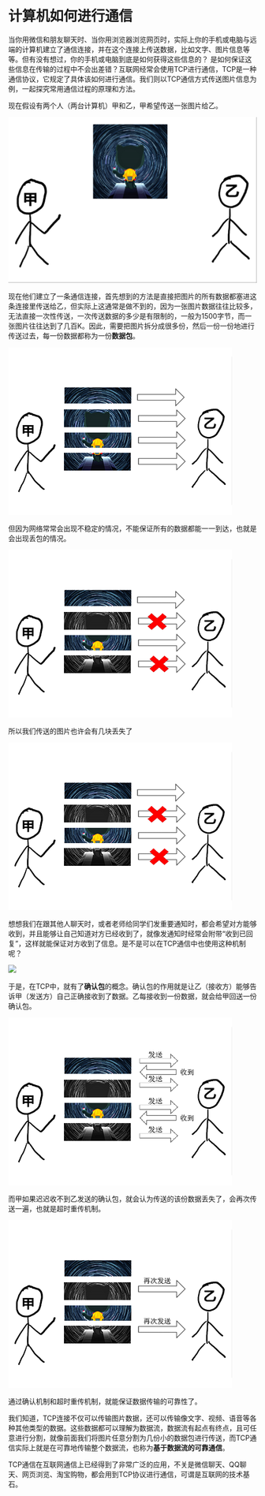 # 计算机如何进行通信
当你用微信和朋友聊天时、当你用浏览器浏览网页时，实际上你的手机或电脑与远端的计算机建立了通信连接，并在这个连接上传送数据，比如文字、图片信息等等。但有没有想过，你的手机或电脑到底是如何获得这些信息的？ 是如何保证这些信息在传输的过程中不会出差错？互联网经常会使用TCP进行通信，TCP是一种通信协议，它规定了具体该如何进行通信。我们则以TCP通信方式传送图片信息为例，一起探究常用通信过程的原理和方法。



现在假设有两个人（两台计算机）甲和乙，甲希望传送一张图片给乙。



![](https://github.com/CreatorParadise/CTLab/raw/master/pic/CT1/p1.png)

现在他们建立了一条通信连接，首先想到的方法是直接把图片的所有数据都塞进这条连接里传送给乙，但实际上这通常是做不到的，因为一张图片数据往往比较多，无法直接一次性传送，一次传送数据的多少是有限制的，一般为1500字节，而一张图片往往达到了几百K。因此，需要把图片拆分成很多份，然后一份一份地进行传送过去，每一份数据都称为一份**数据包**。

![](https://github.com/CreatorParadise/CTLab/raw/master/pic/CT1/p2.png)

但因为网络常常会出现不稳定的情况，不能保证所有的数据都能一一到达，也就是会出现丢包的情况。

![一种典型的丢包情形](https://github.com/CreatorParadise/CTLab/raw/master/pic/CT1/p3.png)

所以我们传送的图片也许会有几块丢失了

![](https://github.com/CreatorParadise/CTLab/raw/master/pic/CT1/p3.png)

想想我们在跟其他人聊天时，或者老师给同学们发重要通知时，都会希望对方能够收到，并且能够让自己知道对方已经收到了，就像发通知时经常会附带“收到已回复”，这样就能保证对方收到了信息。是不是可以在TCP通信中也使用这种机制呢？

![](http://wx1.sinaimg.cn/large/ceeb653ely1fpp2qv5yu4j205g05bmx3.jpg)

于是，在TCP中，就有了**确认包**的概念。确认包的作用就是让乙（接收方）能够告诉甲（发送方）自己正确接收到了数据。乙每接收到一份数据，就会给甲回送一份确认包。

![](https://github.com/CreatorParadise/CTLab/raw/master/pic/CT1/p4.png)

而甲如果迟迟收不到乙发送的确认包，就会认为传送的该份数据丢失了，会再次传送一遍，也就是超时重传机制。

![](https://github.com/CreatorParadise/CTLab/raw/master/pic/CT1/p5.png)

通过确认机制和超时重传机制，就能保证数据传输的可靠性了。

我们知道，TCP连接不仅可以传输图片数据，还可以传输像文字、视频、语音等各种其他类型的数据。这些数据都可以理解为数据流，数据流有起点有终点，且可任意进行分割，就像前面我们将图片任意分割为几份小的数据包进行传送，而TCP通信实际上就是在可靠地传输整个数据流，也称为**基于数据流的可靠通信**。

TCP通信在互联网通信上已经得到了非常广泛的应用，不关是微信聊天、QQ聊天、网页浏览、淘宝购物，都会用到TCP协议进行通信，可谓是互联网的技术基石。

